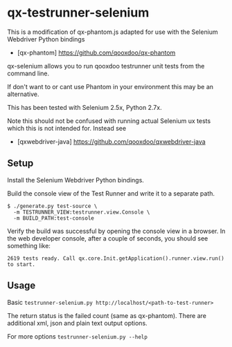 # qx-testrunner-selenium


This is a modification of qx-phantom.js adapted for use with the Selenium Webdriver Python bindings
 * [qx-phantom] https://github.com/qooxdoo/qx-phantom

qx-selenium allows you to run qooxdoo testrunner unit tests from the command line.

If don't want to or cant use Phantom in your environment this may be an alternative.  

This has been tested with Selenium 2.5x, Python 2.7x.

Note this should not be confused with running actual Selenium ux tests which this is not intended for. Instead see
 * [qxwebdriver-java] https://github.com/qooxdoo/qxwebdriver-java

## Setup

Install the Selenium Webdriver Python bindings.


Build the console view of the Test Runner and write it to a separate path.

    $ ./generate.py test-source \
      -m TESTRUNNER_VIEW:testrunner.view.Console \
      -m BUILD_PATH:test-console

Verify the build was successful by opening the console view in a browser. In the web developer console, after a couple of seconds, you should see something like:

    2619 tests ready. Call qx.core.Init.getApplication().runner.view.run() to start.

## Usage

Basic 
``testrunner-selenium.py http://localhost/<path-to-test-runner>``

The return status is the failed count (same as qx-phantom). There are additional xml, json and plain text output options.

For more options
``testrunner-selenium.py --help``